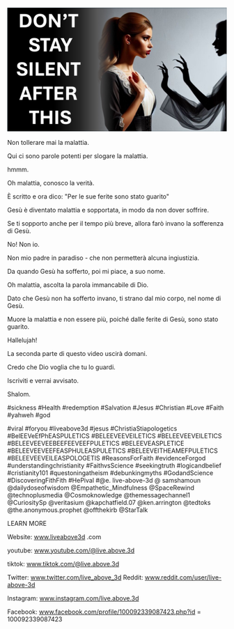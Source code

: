 ![Video cover image](../cover.jpeg "cover-photo")

Non tollerare mai la malattia.

Qui ci sono parole potenti per slogare la malattia.

hmmm.

Oh malattia, conosco la verità.

È scritto e ora dico: "Per le sue ferite sono stato guarito"

Gesù è diventato malattia e sopportata, in modo da non dover soffrire.

Se ti sopporto anche per il tempo più breve, allora farò invano la sofferenza di Gesù.

No! Non io.

Non mio padre in paradiso - che non permetterà alcuna ingiustizia.

Da quando Gesù ha sofferto, poi mi piace, a suo nome.

Oh malattia, ascolta la parola immancabile di Dio.

Dato che Gesù non ha sofferto invano, ti strano dal mio corpo, nel nome di Gesù.

Muore la malattia e non essere più, poiché dalle ferite di Gesù, sono stato guarito.

Hallelujah!

La seconda parte di questo video uscirà domani.

Credo che Dio voglia che tu lo guardi.

Iscriviti e verrai avvisato.

Shalom.


#sickness #Health #redemption #Salvation #Jesus #Christian #Love #Faith #yahweh #god

#viral #foryou #liveabove3d #jesus #ChristiaStiapologetics #BelEEVeEfPhEASPULETICS #BELEEVEEVEILETICS #BELEEVEEVEILETICS #BELEEVEEVEEBEEFEEVEEFPULETICS #BELEEVEASPLETICE #BELEEVEEVEEFEASPHULEASPULETICS #BELEEVEITHEAMEFPULETICS #BELEEVEEVEILEASPOLOGETIS #ReasonsForFaith #evidenceForgod #understandingchristianity #FaithvsScience #seekingtruth #logicandbelief #cristianity101 #questoningatheism #debunkingmyths #GodandScience #DiscoveringFithFith #HePival #@e. live-above-3d @ samshamoun @dailydoseofwisdom @Empathetic_Mindfulness @SpaceRewind @technoplusmedia @Cosmoknowledge @themessagechannel1 @CuriositySp @veritasium @kapchatfield.07 @ken.arrington @tedtoks @the.anonymous.prophet @offthekirb @StarTalk

LEARN MORE


Website: www.liveabove3d .com

youtube: www.youtube.com/@live.above.3d

tiktok: www.tiktok.com/@live.above.3d

Twitter: www.twitter.com/live_above_3d   Reddit: www.reddit.com/user/live-above-3d

Instagram: www.instagram.com/live.above.3d

Facebook: www.facebook.com/profile/100092339087423.php?id = 100092339087423

